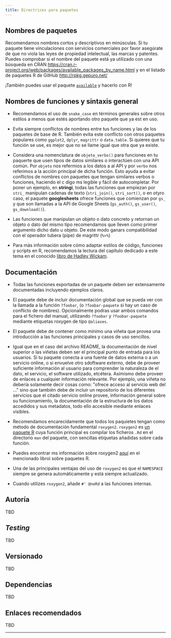 ```yaml
---
title: Directrices para paquetes
---
```


## Nombres de paquetes

Recomendamos nombres cortos y descriptivos en minúsculas. Si tu paquete tiene vinculaciones con servicios comerciales por favor asegúrate de que no viola las leyes de propiedad intelectual, las marcas y patentes. Puedes comprobar si el nombre del paquete está ya utilizado con una búsqueda en CRAN https://cran.r-project.org/web/packages/available_packages_by_name.html y en el listado de paquetes R de GitHub http://rpkg.gepuro.net/

¡También puedes usar el paquete [`available`](https://github.com/ropenscilabs/available) y hacerlo con R!

## Nombres de funciones y sintaxis general


* Recomendamos el uso de `snake_case` en términos generales sobre otros estilos a menos que estés aportando otro paquete que ya est en uso.

* Evita siempre conflictos de nombres entre tus funciones y las de los paquetes de base de R. También evita este conflicto con otros paquetes populares como `ggplot2`, `dplyr`, `magrittr` o `data.table`. Si quieres que tu función se use, es mejor que no se llame igual que otra que ya existe.

* Considera una nomenclatura de `objeto_verbo()` para funciones en tu paquerte que usen tipos de datos similares o interactúen con una API común. Por `objeto` nos refermios a los datos a al API y por `verbo` nos referimos a la acción principal de dicha función. Esto ayuda a evitar conflictos de nombres con paquetes que tengan similares verbos o funciones, haciendo el c digo ms legible y fácil de autocompletar. Por poner un ejemplo, en **stringi**, todas las funciones que empiezan por `stri_` manipulan cadenas de texto (`stri_join()`, `stri_sort()`, o en otyro caso, el paquete **googlesheets** ofrece funciones que comienzan por `gs_` y que son llamadas a la API de Google Sheets (`gs_auth()`, `gs_user()`, `gs_download()`).

* Las funciones que manipulan un objeto o dato concreto y retornan un objeto o dato del mismo tipo recomendamos que lleven como primer argumento dicho dato u objeto. De este modo ganars compatibilidad con el operador tubera (pipe) de magrittr (`%>%`)

* Para más información sobre cómo adaptar estilos de código, funciones y scripts en R, recomendamos la lectura del capítulo dedicado a este tema en el conocido [libro de Hadley Wickam](http://r-pkgs.had.co.nz/r.html).

## Documentación


* Todas las funciones exportadas de un paquete deben ser extensamente documentadas incluyendo ejemplos claros.

* El paquete debe de incluir documentación global que se pueda ver con la llamada a la función `?foobar`, (o `?foobar-paquete` si hay un caso de conflicto de nombres). Opcionalmente podras usar ambos comandos para el fichero del manual, utilizando `?foobar` y `?foobar-paquete` mediante etiquetas roxygen de tipo `@aliases`.

* El paquete debe de contener como mínimo una viñeta que provea una introducción a las funciones principales y casos de uso sencillos.

* Igual que en el caso del archivo README, la documentación de nivel superior o las viñetas deben ser el principal punto de entrada para los usuarios. Si tu paquete conecta a una fuente de datos externa o a un servicio online, o si envuelve otro sdoftware externo, debe de proveer suficiente información al usuario para comprender la naturaleza de el dato, el servicio, el software utilizado, etcétera. Asímismo debe proveer de enlaces a cualquier información relevante.
Por ejemplo, una viñeta no debería solamente decir cosas como: "ofrece acceso al servicio web del ..." sino que también debe de incluir un repositorio de los diferentes servicios que el citado servicio online provee, información general sobre su funcionamiento, la documentación de la estructura de los datos accedidos y sus metadatos, todo ello accesible mediante enlaces visibles.                      

* Recomendamos encarecidamente que todos los paquietes tengan como método de documentación fundamental `roxygen2`.  `roxygen2` es [un paquete R](http://cran.r-project.org/web/packages/roxygen2/index.html) cuya función principal es compilar  los ficheros `.Rd` en el directorio `man` del paquete, con sencillas etiquetas añadidas sobre cada función.

* Puedes encontrar ms información sobre roxygen2 [aquí](http://r-pkgs.had.co.nz/man.html) en el mencionado libroi sobre paquetes R.

* Una de las principales ventajas del uso de `roxygen2`  es que el `NAMESPACE` siempre se genera automáticamente y está siempre actualizado.

* Cuando utilizes `roxygen2`, añade `#' @noRd` a las funciones internas.

## Autoría

TBD

## _Testing_

TBD

## Versionado

TBD

## Dependencias

TBD

## Enlaces recomendados

TBD

---
